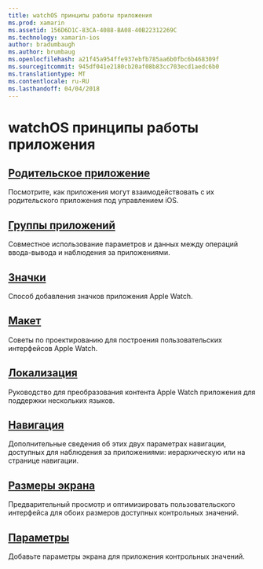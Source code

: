 ```yaml
---
title: watchOS принципы работы приложения
ms.prod: xamarin
ms.assetid: 156D6D1C-83CA-4088-BA08-40B22312269C
ms.technology: xamarin-ios
author: bradumbaugh
ms.author: brumbaug
ms.openlocfilehash: a21f45a954ffe937ebfb785aa6b0fbc6b468309f
ms.sourcegitcommit: 945df041e2180cb20af08b83cc703ecd1aedc6b0
ms.translationtype: MT
ms.contentlocale: ru-RU
ms.lasthandoff: 04/04/2018
---
```

# <a name="watchos-application-fundamentals"></a>watchOS принципы работы приложения

##  <a name="parent-applicationioswatchosapp-fundamentalsparent-appmd"></a>[Родительское приложение](~/ios/watchos/app-fundamentals/parent-app.md)

Посмотрите, как приложения могут взаимодействовать с их родительского приложения под управлением iOS.

##  <a name="app-groupsioswatchosapp-fundamentalsapp-groupsmd"></a>[Группы приложений](~/ios/watchos/app-fundamentals/app-groups.md)

Совместное использование параметров и данных между операций ввода-вывода и наблюдения за приложениями.

##  <a name="iconsioswatchosapp-fundamentalsiconsmd"></a>[Значки](~/ios/watchos/app-fundamentals/icons.md)

Способ добавления значков приложения Apple Watch.

##  <a name="layoutioswatchosapp-fundamentalslayoutmd"></a>[Макет](~/ios/watchos/app-fundamentals/layout.md)

Советы по проектированию для построения пользовательских интерфейсов Apple Watch.

##  <a name="localizationioswatchosapp-fundamentalslocalizationmd"></a>[Локализация](~/ios/watchos/app-fundamentals/localization.md)

Руководство для преобразования контента Apple Watch приложения для поддержки нескольких языков.

##  <a name="navigationioswatchosapp-fundamentalsnavigationmd"></a>[Навигация](~/ios/watchos/app-fundamentals/navigation.md)

Дополнительные сведения об этих двух параметрах навигации, доступных для наблюдения за приложениями: иерархическую или на странице навигации.

##  <a name="screen-sizesioswatchosapp-fundamentalsscreen-sizesmd"></a>[Размеры экрана](~/ios/watchos/app-fundamentals/screen-sizes.md)

Предварительный просмотр и оптимизировать пользовательского интерфейса для обоих размеров доступных контрольных значений.

##  <a name="settingsioswatchosapp-fundamentalssettingsmd"></a>[Параметры](~/ios/watchos/app-fundamentals/settings.md)

Добавьте параметры экрана для приложения контрольных значений.

